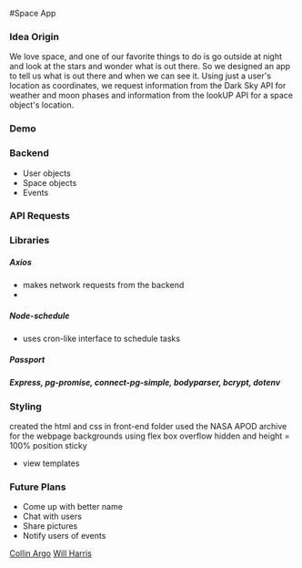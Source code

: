 #Space App
### Idea Origin
We love space, and one of our favorite things to do is go outside at night and look at the stars and wonder what is out there. So we designed an app to tell us what is out there and when we can see it.
Using just a user's location as coordinates, we request information from the Dark Sky API for weather and moon phases and information from the lookUP API for a space object's location.

### Demo


### Backend
* User objects
* Space objects
* Events

### API Requests

### Libraries
##### Axios
* makes network requests from the backend
* 

##### Node-schedule
* uses cron-like interface to schedule tasks

##### Passport

##### Express, pg-promise, connect-pg-simple, bodyparser, bcrypt, dotenv

### Styling
created the html and css in front-end folder
used the NASA APOD archive for the webpage backgrounds
using flex box
overflow hidden and height = 100%
position sticky
* view templates

### Future Plans
* Come up with better name
* Chat with users 
* Share pictures
* Notify users of events


[Collin Argo](https://github.com/scollina)
[Will Harris](https://github.com/harriswill22)